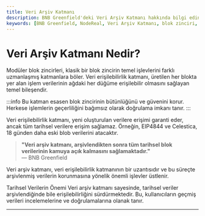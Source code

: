```yaml
---
title: Veri Arşiv Katmanı
description: BNB Greenfield'deki Veri Arşiv Katmanı hakkında bilgi edinin. Bu katman, blok zincirindeki tarihsel verilerin arşivlenmesi ve erişilebilirliğini sağlamada önemli bir rol oynamaktadır.
keywords: [BNB Greenfield, NodeReal, Veri Arşiv Katmanı, blok zinciri, veri erişimi]
---
```


# Veri Arşiv Katmanı Nedir?

Modüler blok zincirleri, klasik bir blok zincirin temel işlevlerini farklı uzmanlaşmış katmanlara böler. Veri erişilebilirlik katmanı, üretilen her blokta yer alan işlem verilerinin ağdaki her düğüme erişilebilir olmasını sağlayan temel bileşendir.

:::info
Bu katman esasen blok zincirinin bütünlüğünü ve güvenini korur. Herkese işlemlerin geçerliliğini bağımsız olarak doğrulama imkanı tanır.
:::

Veri erişilebilirlik katmanı, yeni oluşturulan verilere erişimi garanti eder, ancak tüm tarihsel verilere erişim sağlamaz. Örneğin, EIP4844 ve Celestica, 18 günden daha eski blob verilerini atacaktır.

> **"Veri arşiv katmanı, arşivlendikten sonra tüm tarihsel blok verilerinin kamuya açık kalmasını sağlamaktadır."**  
> — BNB Greenfield

Veri arşiv katmanı, veri erişilebilirlik katmanının bir uzantısıdır ve bu süreçte arşivlenmiş verilerin korunmasına yönelik önemli işlevler üstlenir.


Tarihsel Verilerin Önemi
Veri arşiv katmanı sayesinde, tarihsel veriler arşivlendiğinde bile erişilebilirliğini sürdürmektedir. Bu, kullanıcıların geçmiş verileri incelemelerine ve doğrulamalarına olanak tanır.


---